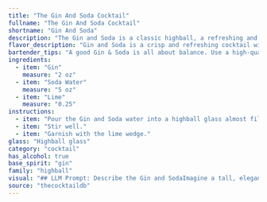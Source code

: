 ```yaml
---
title: "The Gin And Soda Cocktail"
fullname: "The Gin And Soda Cocktail"
shortname: "Gin And Soda"
description: "The Gin and Soda is a classic highball, a refreshing and simple cocktail family known for its tall, chilled format.  Its origins likely date back to the 19th century, when gin was widely enjoyed and soda water became popular. "
flavor_description: "Gin and Soda is a crisp and refreshing cocktail with a bright, citrusy character. The gin's juniper and botanical flavors are balanced by the clean, bubbly soda water, while the lime adds a tart and juicy touch. The overall taste profile is clean, dry, and invigorating, perfect for a light and refreshing drink. "
bartender_tips: "A good Gin & Soda is all about balance. Use a high-quality gin with a distinct character. Fill your glass with ice first, then add the gin and a good squeeze of fresh lime juice. Top with chilled soda water, keeping the bubbles lively. Garnish with a lime wheel and enjoy the refreshing simplicity! "
ingredients:
  - item: "Gin"
    measure: "2 oz"
  - item: "Soda Water"
    measure: "5 oz"
  - item: "Lime"
    measure: "0.25"
instructions:
  - item: "Pour the Gin and Soda water into a highball glass almost filled with ice cubes."
  - item: "Stir well."
  - item: "Garnish with the lime wedge."
glass: "Highball glass"
category: "cocktail"
has_alcohol: true
base_spirit: "gin"
family: "highball"
visual: "## LLM Prompt: Describe the Gin and SodaImagine a tall, elegant glass filled with ice. The crystal clarity of the ice is slightly obscured by a pale, shimmering liquid - gin, its subtle juniper notes just visible in the light. Above the gin, a cascade of effervescent soda water rises, creating a playful, bubbly texture. A thin sliver of lime, expertly squeezed, floats on the surface, its vibrant green contrasting beautifully with the clear drink. The rim of the glass is lightly frosted, hinting at the refreshing coolness within. Describe the overall appearance of this Gin and Soda, paying close attention to the color, texture, and any visual details that evoke its refreshing nature. "
source: "thecocktaildb"
---
```


